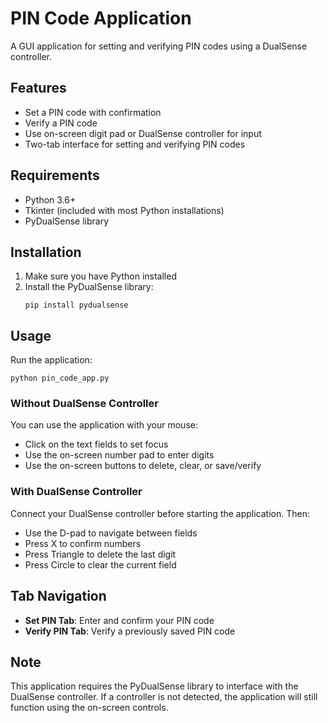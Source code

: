 # PIN Code Application

A GUI application for setting and verifying PIN codes using a DualSense controller.

## Features

- Set a PIN code with confirmation
- Verify a PIN code
- Use on-screen digit pad or DualSense controller for input
- Two-tab interface for setting and verifying PIN codes

## Requirements

- Python 3.6+
- Tkinter (included with most Python installations)
- PyDualSense library

## Installation

1. Make sure you have Python installed
2. Install the PyDualSense library:
   ```
   pip install pydualsense
   ```

## Usage

Run the application:
```
python pin_code_app.py
```

### Without DualSense Controller

You can use the application with your mouse:
- Click on the text fields to set focus
- Use the on-screen number pad to enter digits
- Use the on-screen buttons to delete, clear, or save/verify

### With DualSense Controller

Connect your DualSense controller before starting the application. Then:
- Use the D-pad to navigate between fields
- Press X to confirm numbers
- Press Triangle to delete the last digit
- Press Circle to clear the current field

## Tab Navigation

- **Set PIN Tab**: Enter and confirm your PIN code
- **Verify PIN Tab**: Verify a previously saved PIN code

## Note

This application requires the PyDualSense library to interface with the DualSense controller. If a controller is not detected, the application will still function using the on-screen controls.